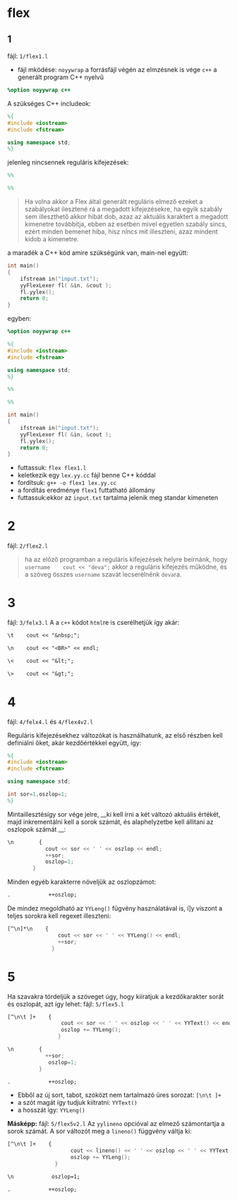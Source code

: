 # flex
## 1


fájl: `1/flex1.l`
- fájl mködése:
`noyywrap` a forrásfájl végén az elmzésnek is vége
`c++` a generált program C++ nyelvű
````flex
%option noyywrap c++
````
A szükséges C++ includeok:
````flex
%{
#include <iostream>
#include <fstream>

using namespace std;
%}
````
jelenleg nincsennek reguláris kifejezések:
````flex
%%

%%
````
> Ha volna akkor a Flex által generált reguláris elmező ezeket a szabályokat ilesztené rá a megadott kifejezésekre, ha egyik szabály sem illeszthető akkor hibát dob, azaz az aktuális karaktert a megadott kimenetre továbbítja, ebben az esetben mivel egyetlen szabály sincs, ezért minden bemenet hiba, hisz nincs mit illeszteni, azaz mindent kidob a kimenetre.

a maradék a C++ kód amire szükségünk van, main-nel együtt:
````c++
int main()
{
    ifstream in("input.txt");
    yyFlexLexer fl( &in, &cout );
    fl.yylex();
    return 0;
}
````
egyben:
````flex
%option noyywrap c++

%{
#include <iostream>
#include <fstream>

using namespace std;
%}

%%

%%

int main()
{
    ifstream in("input.txt");
    yyFlexLexer fl( &in, &cout );
    fl.yylex();
    return 0;
}
````
- futtassuk: `flex flex1.l`
- keletkezik egy `lex.yy.cc` fájl benne C++ kóddal
- fordítsuk: `g++ -o flex1 lex.yy.cc`
- a fordítás eredménye `flex1` futtatható állomány
- futtassuk:ekkor az `input.txt` tartalma jelenik meg standar kimeneten

# 2
fájl: `2/flex2.l`
> ha az előző programban a reguláris kifejezések helyre  beírnánk, hogy `username    cout << "deva";` akkor a reguláris kifejezés működne, és a szöveg összes `username` szavát lecserélnénk `deva`ra.

# 3
fájl: `3/felx3.l`
A a `c++` kódot `html`re is cserélhetjük így akár:
````flex
\t    cout << "&nbsp;";

\n    cout << "<BR>" << endl;

\<    cout << "&lt;";

\>    cout << "&gt;";
````

# 4
fájl: `4/felx4.l` és `4/flex4v2.l`

Reguláris kifejezésekhez változókat is használhatunk, az első részben kell definiálni őket, akár kezdőértékkel együtt, így:
````flex
%{
#include <iostream>
#include <fstream>

using namespace std;

int sor=1,oszlop=1;
%}
````
Mintaillesztésígy sor vége jelre, __ki kell írni a két változó aktuális értékét,
majd inkrementálni kell a sorok számát, és alaphelyzetbe kell állítani az oszlopok
számát __:
````flex
\n        {
            cout << sor << ' ' << oszlop << endl;
            ++sor;
            oszlop=1;
        }
````
Minden egyéb karakterre növeljük az oszlopzámot:
````flex
.            ++oszlop;
````

De mindez megoldható az `YYLeng()` fügvény használatával is, í]y viszont a teljes sorokra kell regexet illeszteni:
````flex
[^\n]*\n    {
                cout << sor << ' ' << YYLeng() << endl;
                ++sor;
              }
````

# 5
Ha szavakra tördeljük a szöveget úgy, hogy kiíratjuk a kezdőkarakter sorát és oszlopát, azt így lehet:
fájl: `5/flex5.l`
````flex
[^\n\t ]+    {
                 cout << sor << ' ' << oszlop << ' ' << YYText() << endl;
                 oszlop += YYLeng();
                }

\n        {
            ++sor;
             oszlop=1;
          }

.            ++oszlop;
````
- Ebből az új sort, tabot, szóközt nem tartalmazó üres sorozat: `[\n\t ]+`
- a szót magát így tudjuk kiítratni: `YYText()`
- a hosszát így: `YYLeng()`

**Másképp:**
fájl: `5/flex5v2.l`
Az `yylineno` opcióval az elmező számontartja a sorok számát.
A sor változót meg a `lineno()` függvény váltja ki:
````flex
[^\n\t ]+    {
                    cout << lineno() << ' ' << oszlop << ' ' << YYText() << endl;
                    oszlop += YYLeng();
               }

\n            oszlop=1;

.            ++oszlop;
````
